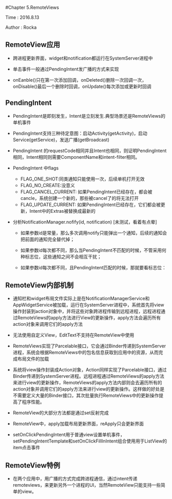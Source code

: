 #Chapter 5.RemoteViews

Time : 2016.8.13

Author : Rocka 

## RemoteView应用
* 跨进程更新界面，widget和notification都运行在SystemServer进程中

* 单击事件一般通过PendingIntent发广播的方式来实现

* onEanble()只在第一次添加回调，onDeleted()删除一次回调一次，onDisable()最后一个删除时回调，onUpdate()每次添加或更新时回调

## PendingIntent

* PendingIntent是即刻发生，Intent是立刻发生.典型场景还是RemoteViews的单机事件

* PendingIntent支持三种待定意图：启动Activity(getActivity)，启动Service(getService)，发送广播(getBroadcast)

* PendingIntent 的requestCode相同并且Intent也相同，则证明PendingIntent相同，Intent相同则需要ComponentName和intent-filter相同。

* PendingIntent 中flags
   * FLAG_ONE_SHOT:同类通知只能使用一次，后续单机打开无效
   * FLAG_NO_CREATE:没意义
   * FLAG_CANCEL_CURRENT: 如果PendingIntent已经存在，都会被cancle，系统创建一个新的，那些被cancel了的将无法打开
   * FLAG_UPDATE_CURRENT: 如果PendingIntent已经存在，它们都会被更新，Intent中的Extras被替换成最新的

* 分析NotificationManager.nofify(id, notification) [未测试，看着有点晕]

	* 如果参数id是常量，那么多次调用notify只能弹出一个通知，后续的通知会把前面的通知完全替代掉；

	* 如果参数id每次都不同，那么当PendingIntent不匹配的时候，不管采用何种标志位，这些通知之间不会相互干扰；

	* 如果参数id每次都不同，且PendingIntent匹配的时候，那就要看标志位：



## RemoteView内部机制
* 通知栏和widget布局文件实际上是在NotificationManagerService和AppWidgetService被加载，运行在SystemServer进程中，系统首先将view操作封装到action对象中，并将这些对象跨进程传输到远程进程，远程进程通过RemoteViews的apply方法进行View的更新操作，apply方法会遍历所有action对象来调用它们的apply方法

* 无法使用自定义View，EditText不支持在RemoteView中使用

* RemoteViews实现了Parcelable接口，它会通过Binder传递到SystemServer进程，系统会根据RemoteViews中的包名信息获取到应用中的资源，从而完成布局文件的加载

* 系统将view操作封装成Action对象，Action同样实现了Parcelable接口，通过Binder传递到SystemServer进程。远程进程通过RemoteViews的apply方法来进行view的更新操作，RemoteViews的apply方法内部则会去遍历所有的action对象并调用它们的apply方法来进行view的更新操作。这样做的好处是不需要定义大量的Binder接口，其次批量执行RemoteViews中的更新操作提高了程序性能。

* RemoteView的大部分方法都是通过set反射完成

* RemoteView中，apply加载布局更新界面，reApply只会更新界面

* setOnClickPendingIntent用于普通view设置单机事件，setPendingIntentTemplate和setOnClickFillInIntent组合使用用于ListView的item点击事件

## RemoteView特例

* 在两个应用中，用广播的方式完成跨进程通信，通过intent传递remoteviews，来更新另外一个进程的UI，当然RemoteView只能支持一些简单的view。
